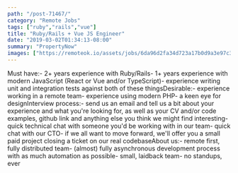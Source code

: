 ```yaml
---
path: "/post-71467/"
category: "Remote Jobs"
tags: ["ruby","rails","vue"]
title: "Ruby/Rails + Vue JS Engineer"
date: "2019-03-02T01:34:13-08:00"
summary: "PropertyNow"
images: ["https://remoteok.io/assets/jobs/6da96d2fa34d723a17b0d9a3e97c392d1551497653.jpg"]
---
```


Must have:- 2+ years experience with Ruby/Rails- 1+ years experience with modern JavaScript (React or Vue and/or TypeScript)- experience writing unit and integration tests against both of these thingsDesirable:- experience working in a remote team- experience using modern PHP- a keen eye for designInterview process:- send us an email and tell us a bit about your experience and what you're looking for, as well as your CV and/or code examples, github link and anything else you think we might find interesting- quick technical chat with someone you'd be working with in our team- quick chat with our CTO- if we all want to move forward, we'll offer you a small paid project closing a ticket on our real codebaseAbout us:- remote first, fully distributed team- (almost) fully asynchronous development process with as much automation as possible- small, laidback team- no standups, ever 
